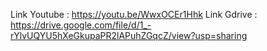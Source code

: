 Link Youtube : https://youtu.be/WwxOCEr1Hhk
Link Gdrive  : https://drive.google.com/file/d/1_-rYlvUQYU5hXeGkupaPR2lAPuhZGqcZ/view?usp=sharing
